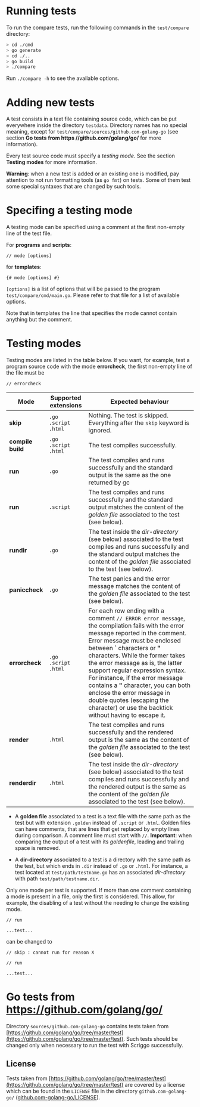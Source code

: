 # Running tests

To run the compare tests, run the following commands in the `test/compare` directory:

```bash
> cd ./cmd
> go generate
> cd ./..
> go build
> ./compare
```

Run `./compare -h` to see the available options.

# Adding new tests

A test consists in a text file containing source code, which can be put everywhere inside the directory `testdata`. Directory names has no special meaning, except for `test/compare/sources/github.com-golang-go` (see section **Go tests from https //github.com/golang/go/** for more information).

Every test source code must specify a _testing mode_. See the section **Testing modes** for more information.

**Warning**: when a new test is added or an existing one is modified, pay attention to not run formatting tools (as `go fmt`) on tests. Some of them test some special syntaxes that are changed by such tools.

# Specifing a testing mode

A testing mode can be specified using a comment at the first non-empty line of the test file.

For **programs** and **scripts**:

```
// mode [options]
```

for **templates**:

```
{# mode [options] #}
```

`[options]` is a list of options that will be passed to the program `test/compare/cmd/main.go`. Please refer to that file for a list of available options.

Note that in templates the line that specifies the mode cannot contain anything but the comment.

# Testing modes

Testing modes are listed in the table below.
If you want, for example, test a program source code with the mode **errorcheck**, the first non-empty line of the file must be

```
// errorcheck
```


Mode | Supported extensions | Expected behaviour
---|---|---
**skip** | `.go` <br> `.script` <br> `.html` | Nothing. The test is skipped. Everything after the `skip` keyword is ignored.
**compile** <br> **build** | `.go` <br> `.script` <br> `.html` | The test compiles successfully.
**run** | `.go` | The test compiles and runs successfully and the standard output is the same as the one returned by gc
**run** | `.script` | The test compiles and runs successfully and the standard output matches the content of the  _golden file_ associated to the test (see below).
**rundir** | `.go` | The test inside the _dir-directory_ (see below) associated to the test compiles and runs successfully and the standard output matches the content of the  _golden file_ associated to the test (see below).
**paniccheck** | `.go` | The test panics and the error message matches the content of the _golden file_ associated to the test (see below).
**errorcheck** | `.go` <br> `.script` <br> `.html` | For each row ending with a comment `// ERROR error message`, the compilation fails with the error message reported in the comment. Error message must be enclosed between **\`** characters or **\"** characters. While the former takes the error message as is, the latter support regular expression syntax. For instance, if the error message contains a **"** character, you can both enclose the error message in double quotes (escaping the character) or use the backtick without having to escape it.
**render**  | `.html` | The test compiles and runs successfully and the rendered output is the same as the content of the _golden file_ associated to the test  (see below).
**renderdir**  | `.html` | The test inside the _dir-directory_ (see below) associated to the test compiles and runs successfully and the rendered output is the same as the content of the _golden file_ associated to the test (see below).


- A **golden file** associated to a test is a text file with the same path as the test but with extension `.golden` instead of `.script` or `.html`. Golden files can have comments, that are lines that get replaced by empty lines during comparison. A comment line must start with `//`. **Important**: when comparing the output of a test with its _goldenfile_, leading and trailing space is removed.

- A **dir-directory** associated to a test is a directory with the same path as the test, but which ends in `.dir` instead of `.go` or `.html`. For instance, a test located at `test/path/testname.go` has an associated _dir-directory_ with path `test/path/testname.dir`.

Only one mode per test is supported. If more than one comment containing a mode is present in a file,
only the first is considered. This allow, for example, the disabling of a test without
the needing to change the existing mode.

```
// run

...test...
```

can be changed to

```
// skip : cannot run for reason X

// run

...test...
```

# Go tests from https://github.com/golang/go/

Directory `sources/github.com-golang-go` contains tests taken from
[https://github.com/golang/go/tree/master/test](https://github.com/golang/go/tree/master/test).
Such tests should be changed only when necessary to run the test with Scriggo successfully.

## License

Tests taken from [https://github.com/golang/go/tree/master/test](https://github.com/golang/go/tree/master/test) are covered by a license which can be found in the `LICENSE` file in the directory `github.com-golang-go/` ([github.com-golang-go/LICENSE](https://github.com/open2b/scriggo/blob/test/test/compare/sources/github.com-golang-go/LICENSE)).
